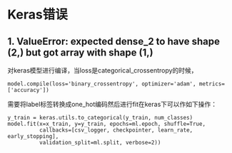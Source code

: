 # Keras错误
## 1. ValueError: expected dense_2 to have shape (2,) but got array with shape (1,)
对keras模型进行编译，当loss是categorical_crossentropy的时候，
```
model.compile(loss='binary_crossentropy', optimizer='adam', metrics=['accuracy'])
```
需要将label标签转换成one_hot编码然后进行fit在keras下可以作如下操作：
```
y_train = keras.utils.to_categorical(y_train, num_classes)
model.fit(x=x_train, y=y_train, epochs=ml.epoch, shuffle=True,
          callbacks=[csv_logger, checkpointer, learn_rate, early_stopping],
          validation_split=ml.split, verbose=2))
```
